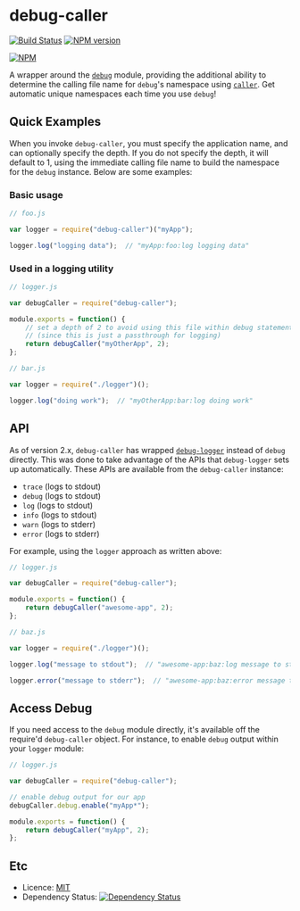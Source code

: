 # debug-caller #

[![Build Status](https://travis-ci.org/dylants/debug-caller.svg)](https://travis-ci.org/dylants/debug-caller) [![NPM version](https://badge.fury.io/js/debug-caller.svg)](http://badge.fury.io/js/debug-caller)

[![NPM](https://nodei.co/npm/debug-caller.svg?downloads=true)](https://nodei.co/npm/debug-caller/)

A wrapper around the [`debug`](https://github.com/visionmedia/debug) module,
providing the additional ability to determine the calling file name for `debug`'s
namespace using [`caller`](https://github.com/totherik/caller). Get automatic
unique namespaces each time you use `debug`!

## Quick Examples ##

When you invoke `debug-caller`, you must specify the application name, and
can optionally specify the depth. If you do not specify the depth, it will
default to 1, using the immediate calling file name to build the namespace
for the `debug` instance. Below are some examples:

### Basic usage ###

```javascript
// foo.js

var logger = require("debug-caller")("myApp");

logger.log("logging data");  // "myApp:foo:log logging data"
```

### Used in a logging utility ###

```javascript
// logger.js

var debugCaller = require("debug-caller");

module.exports = function() {
    // set a depth of 2 to avoid using this file within debug statements
    // (since this is just a passthrough for logging)
    return debugCaller("myOtherApp", 2);
};
```

```javascript
// bar.js

var logger = require("./logger")();

logger.log("doing work");  // "myOtherApp:bar:log doing work"
```

## API ##

As of version 2.x, `debug-caller` has wrapped
[`debug-logger`](https://github.com/appscot/debug-logger) instead of `debug`
directly. This was done to take advantage of the APIs that `debug-logger`
sets up automatically. These APIs are available from the `debug-caller`
instance:

* `trace` (logs to stdout)
* `debug` (logs to stdout)
* `log`   (logs to stdout)
* `info`  (logs to stdout)
* `warn`  (logs to stderr)
* `error` (logs to stderr)

For example, using the `logger` approach as written above:

```javascript
// logger.js

var debugCaller = require("debug-caller");

module.exports = function() {
    return debugCaller("awesome-app", 2);
};
```

```javascript
// baz.js

var logger = require("./logger")();

logger.log("message to stdout");  // "awesome-app:baz:log message to stdout"

logger.error("message to stderr");  // "awesome-app:baz:error message to stderr"
```

## Access Debug ##

If you need access to the `debug` module directly, it's available off the
require'd `debug-caller` object. For instance, to enable `debug` output within
your `logger` module:

```javascript
// logger.js

var debugCaller = require("debug-caller");

// enable debug output for our app
debugCaller.debug.enable("myApp*");

module.exports = function() {
    return debugCaller("myApp", 2);
};
```

## Etc ##

- Licence: [MIT](https://github.com/dylants/debug-caller/blob/master/LICENSE)
- Dependency Status: [![Dependency Status](https://david-dm.org/dylants/debug-caller.svg)](https://david-dm.org/dylants/debug-caller) 
